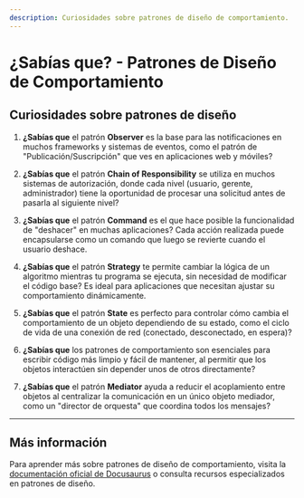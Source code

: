 ```yaml
---
description: Curiosidades sobre patrones de diseño de comportamiento.
---
```


# ¿Sabías que? - Patrones de Diseño de Comportamiento

## Curiosidades sobre patrones de diseño

1. **¿Sabías que** el patrón **Observer** es la base para las notificaciones en muchos frameworks y sistemas de eventos, como el patrón de "Publicación/Suscripción" que ves en aplicaciones web y móviles?

2. **¿Sabías que** el patrón **Chain of Responsibility** se utiliza en muchos sistemas de autorización, donde cada nivel (usuario, gerente, administrador) tiene la oportunidad de procesar una solicitud antes de pasarla al siguiente nivel?

3. **¿Sabías que** el patrón **Command** es el que hace posible la funcionalidad de "deshacer" en muchas aplicaciones? Cada acción realizada puede encapsularse como un comando que luego se revierte cuando el usuario deshace.

4. **¿Sabías que** el patrón **Strategy** te permite cambiar la lógica de un algoritmo mientras tu programa se ejecuta, sin necesidad de modificar el código base? Es ideal para aplicaciones que necesitan ajustar su comportamiento dinámicamente.

5. **¿Sabías que** el patrón **State** es perfecto para controlar cómo cambia el comportamiento de un objeto dependiendo de su estado, como el ciclo de vida de una conexión de red (conectado, desconectado, en espera)?

6. **¿Sabías que** los patrones de comportamiento son esenciales para escribir código más limpio y fácil de mantener, al permitir que los objetos interactúen sin depender unos de otros directamente?

7. **¿Sabías que** el patrón **Mediator** ayuda a reducir el acoplamiento entre objetos al centralizar la comunicación en un único objeto mediador, como un "director de orquesta" que coordina todos los mensajes?

---

## Más información

Para aprender más sobre patrones de diseño de comportamiento, visita la [documentación oficial de Docusaurus](https://docusaurus.io) o consulta recursos especializados en patrones de diseño.
